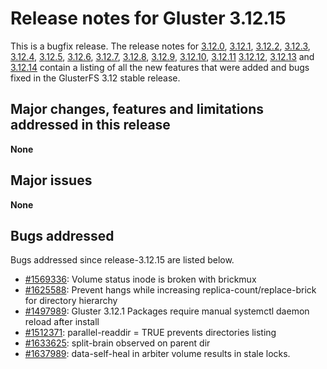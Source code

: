 # Release notes for Gluster 3.12.15

This is a bugfix release. The release notes for [3.12.0](3.12.0.md), [3.12.1](3.12.1.md), [3.12.2](3.12.2.md),
[3.12.3](3.12.3.md), [3.12.4](3.12.4.md), [3.12.5](3.12.5.md), [3.12.6](3.12.6.md), [3.12.7](3.12.7.md),
[3.12.8](3.12.8.md), [3.12.9](3.12.9.md), [3.12.10](3.12.10.md), [3.12.11](3.12.11.md) [3.12.12](3.12.12.md),
[3.12.13](3.12.13.md) and [3.12.14](3.12.14.md) contain a listing of all the new features that were added and
bugs fixed in the GlusterFS 3.12 stable release.

## Major changes, features and limitations addressed in this release

**None**

## Major issues

**None**

## Bugs addressed

Bugs addressed since release-3.12.15 are listed below.

- [#1569336](https://bugzilla.redhat.com/1569336): Volume status inode is broken with brickmux
- [#1625588](https://bugzilla.redhat.com/1625588): Prevent hangs while increasing replica-count/replace-brick for directory hierarchy
- [#1497989](https://bugzilla.redhat.com/1497989): Gluster 3.12.1 Packages require manual systemctl daemon reload after install
- [#1512371](https://bugzilla.redhat.com/1512371): parallel-readdir = TRUE prevents directories listing
- [#1633625](https://bugzilla.redhat.com/1633625): split-brain observed on parent dir
- [#1637989](https://bugzilla.redhat.com/1637989): data-self-heal in arbiter volume results in stale locks.
